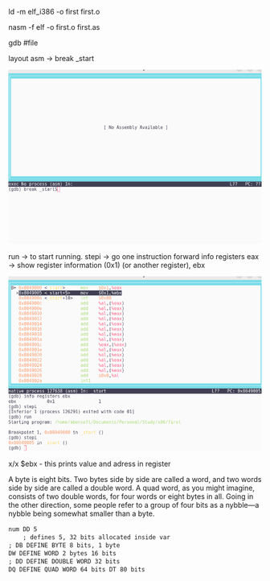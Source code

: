 ld -m elf_i386 -o first first.o

nasm -f elf -o first.o first.as

gdb #file 

layout asm -> break _start

![img.png](img.png)

run -> to start running.
stepi -> go one instruction forward
info registers eax -> show register information (0x1)
(or another register), ebx

![img_1.png](img_1.png)

x/x $ebx - this prints value and adress in register

 A byte
is eight bits. Two bytes side by side are called a word, and two words side
by side are called a double word. A quad word, as you might imagine, consists
of two double words, for four words or eight bytes in all. Going in the other
direction, some people refer to a group of four bits as a nybble—a nybble being
somewhat smaller than a byte.

	num DD 5
        ; defines 5, 32 bits allocated inside var
	; DB DEFINE BYTE 8 bits, 1 byte 
    DW DEFINE WORD 2 bytes 16 bits 
	; DD DEFINE DOUBLE WORD 32 bits 
    DQ DEFINE QUAD WORD 64 bits DT 80 bits
        
